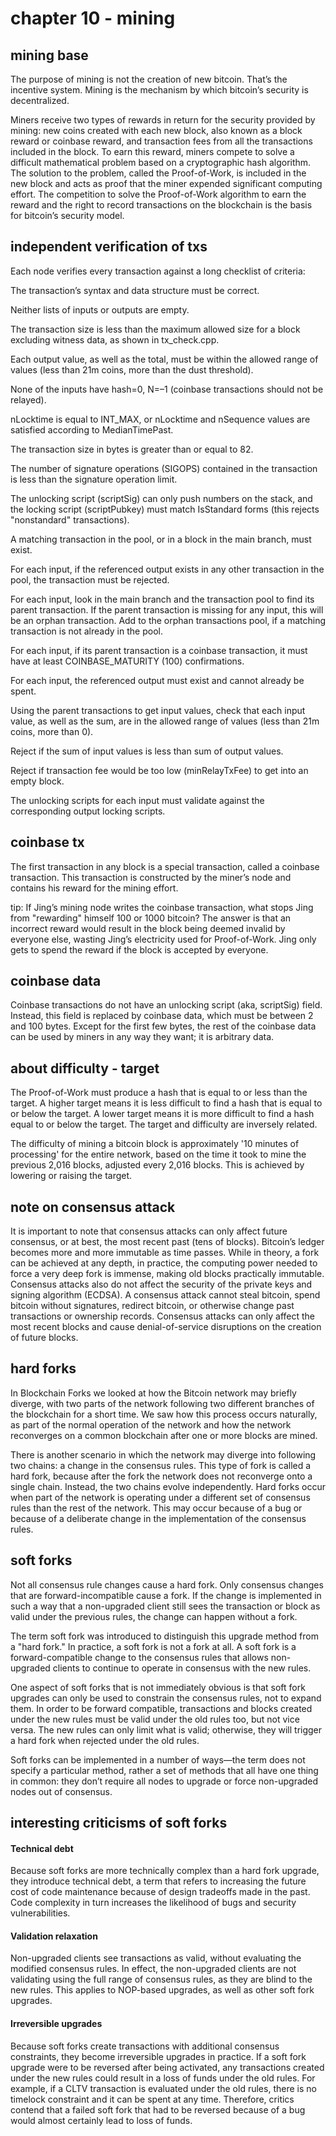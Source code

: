 # chapter 10 - mining

## mining base 

The purpose of mining is not the creation of new bitcoin. That’s the incentive system. Mining is the mechanism by which bitcoin’s security is decentralized.

Miners receive two types of rewards in return for the security provided by mining: new coins created with each new block, also known as a block reward or coinbase reward, and transaction fees from all the transactions included in the block. To earn this reward, miners compete to solve a difficult mathematical problem based on a cryptographic hash algorithm. The solution to the problem, called the Proof-of-Work, is included in the new block and acts as proof that the miner expended significant computing effort. The competition to solve the Proof-of-Work algorithm to earn the reward and the right to record transactions on the blockchain is the basis for bitcoin’s security model.


## independent verification of txs

Each node verifies every transaction against a long checklist of criteria:

The transaction’s syntax and data structure must be correct.

Neither lists of inputs or outputs are empty.

The transaction size is less than the maximum allowed size for a block excluding witness data, as shown in tx_check.cpp.

Each output value, as well as the total, must be within the allowed range of values (less than 21m coins, more than the dust threshold).

None of the inputs have hash=0, N=–1 (coinbase transactions should not be relayed).

nLocktime is equal to INT_MAX, or nLocktime and nSequence values are satisfied according to MedianTimePast.

The transaction size in bytes is greater than or equal to 82.

The number of signature operations (SIGOPS) contained in the transaction is less than the signature operation limit.

The unlocking script (scriptSig) can only push numbers on the stack, and the locking script (scriptPubkey) must match IsStandard forms (this rejects "nonstandard" transactions).

A matching transaction in the pool, or in a block in the main branch, must exist.

For each input, if the referenced output exists in any other transaction in the pool, the transaction must be rejected.

For each input, look in the main branch and the transaction pool to find its parent transaction. If the parent transaction is missing for any input, this will be an orphan transaction. Add to the orphan transactions pool, if a matching transaction is not already in the pool.

For each input, if its parent transaction is a coinbase transaction, it must have at least COINBASE_MATURITY (100) confirmations.

For each input, the referenced output must exist and cannot already be spent.

Using the parent transactions to get input values, check that each input value, as well as the sum, are in the allowed range of values (less than 21m coins, more than 0).

Reject if the sum of input values is less than sum of output values.

Reject if transaction fee would be too low (minRelayTxFee) to get into an empty block.

The unlocking scripts for each input must validate against the corresponding output locking scripts.


## coinbase tx

The first transaction in any block is a special transaction, called a coinbase transaction. This transaction is constructed by the miner’s node and contains his reward for the mining effort.

tip: If Jing’s mining node writes the coinbase transaction, what stops Jing from "rewarding" himself 100 or 1000 bitcoin? The answer is that an incorrect reward would result in the block being deemed invalid by everyone else, wasting Jing’s electricity used for Proof-of-Work. Jing only gets to spend the reward if the block is accepted by everyone.


## coinbase data

Coinbase transactions do not have an unlocking script (aka, scriptSig) field. Instead, this field is replaced by coinbase data, which must be between 2 and 100 bytes. Except for the first few bytes, the rest of the coinbase data can be used by miners in any way they want; it is arbitrary data.


## about difficulty - target

The Proof-of-Work must produce a hash that is equal to or less than the target. A higher target means it is less difficult to find a hash that is equal to or below the target. A lower target means it is more difficult to find a hash equal to or below the target. The target and difficulty are inversely related.

The difficulty of mining a bitcoin block is approximately '10 minutes of processing' for the entire network, based on the time it took to mine the previous 2,016 blocks, adjusted every 2,016 blocks. This is achieved by lowering or raising the target.


## note on consensus attack

It is important to note that consensus attacks can only affect future consensus, or at best, the most recent past (tens of blocks). Bitcoin’s ledger becomes more and more immutable as time passes. While in theory, a fork can be achieved at any depth, in practice, the computing power needed to force a very deep fork is immense, making old blocks practically immutable. Consensus attacks also do not affect the security of the private keys and signing algorithm (ECDSA). A consensus attack cannot steal bitcoin, spend bitcoin without signatures, redirect bitcoin, or otherwise change past transactions or ownership records. Consensus attacks can only affect the most recent blocks and cause denial-of-service disruptions on the creation of future blocks.


## hard forks

In Blockchain Forks we looked at how the Bitcoin network may briefly diverge, with two parts of the network following two different branches of the blockchain for a short time. We saw how this process occurs naturally, as part of the normal operation of the network and how the network reconverges on a common blockchain after one or more blocks are mined.

There is another scenario in which the network may diverge into following two chains: a change in the consensus rules. This type of fork is called a hard fork, because after the fork the network does not reconverge onto a single chain. Instead, the two chains evolve independently. Hard forks occur when part of the network is operating under a different set of consensus rules than the rest of the network. This may occur because of a bug or because of a deliberate change in the implementation of the consensus rules.


## soft forks

Not all consensus rule changes cause a hard fork. Only consensus changes that are forward-incompatible cause a fork. If the change is implemented in such a way that a non-upgraded client still sees the transaction or block as valid under the previous rules, the change can happen without a fork.

The term soft fork was introduced to distinguish this upgrade method from a "hard fork." In practice, a soft fork is not a fork at all. A soft fork is a forward-compatible change to the consensus rules that allows non-upgraded clients to continue to operate in consensus with the new rules.

One aspect of soft forks that is not immediately obvious is that soft fork upgrades can only be used to constrain the consensus rules, not to expand them. In order to be forward compatible, transactions and blocks created under the new rules must be valid under the old rules too, but not vice versa. The new rules can only limit what is valid; otherwise, they will trigger a hard fork when rejected under the old rules.

Soft forks can be implemented in a number of ways—the term does not specify a particular method, rather a set of methods that all have one thing in common: they don’t require all nodes to upgrade or force non-upgraded nodes out of consensus.

## interesting criticisms of soft forks

#### Technical debt
Because soft forks are more technically complex than a hard fork upgrade, they introduce technical debt, a term that refers to increasing the future cost of code maintenance because of design tradeoffs made in the past. Code complexity in turn increases the likelihood of bugs and security vulnerabilities.

#### Validation relaxation
Non-upgraded clients see transactions as valid, without evaluating the modified consensus rules. In effect, the non-upgraded clients are not validating using the full range of consensus rules, as they are blind to the new rules. This applies to NOP-based upgrades, as well as other soft fork upgrades.

#### Irreversible upgrades
Because soft forks create transactions with additional consensus constraints, they become irreversible upgrades in practice. If a soft fork upgrade were to be reversed after being activated, any transactions created under the new rules could result in a loss of funds under the old rules. For example, if a CLTV transaction is evaluated under the old rules, there is no timelock constraint and it can be spent at any time. Therefore, critics contend that a failed soft fork that had to be reversed because of a bug would almost certainly lead to loss of funds.